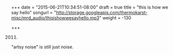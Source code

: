 +++
date = "2015-06-21T10:34:51-08:00"
draft = true
title = "this is how we say hello"
songurl = "http://storage.googleapis.com/thermokarst-misc/mrd_audio/thisishowwesayhello.mp3"
weight = -130

+++

2011.
"artsy noise" is still just noise.

